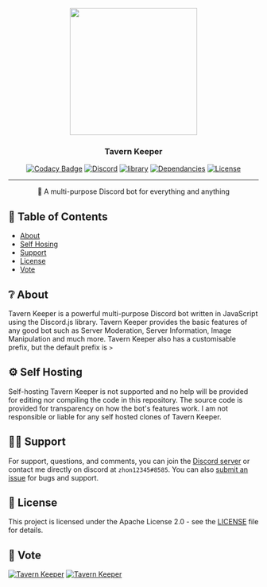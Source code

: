 <p align="center">
  <img width="256" height="256" src="https://cdn.discordapp.com/avatars/722054700308103200/b3835bfac1243bd6b2093a1841377ebf.webp?size=256">
</p>
  
<h3 align="center">Tavern Keeper</h3>

<div align="center">

[![Codacy Badge](https://api.codacy.com/project/badge/Grade/137d6fb9c7d6459fa8e4d59d190d3050)](https://app.codacy.com/manual/zhon12345/Tavern-Keeper?utm_source=github.com&utm_medium=referral&utm_content=zhon12345/Tavern-Keeper&utm_campaign=Badge_Grade_Dashboard)
[![Discord](https://img.shields.io/discord/450846546867519503.svg?label=&logo=discord&logoColor=ffffff&color=7389D8&labelColor=6A7EC2)](https://discord.gg/jMpw3jw)
[![library](https://img.shields.io/badge/library-discord.js-blue)](https://discord.js.org/#/)
[![Dependancies](https://img.shields.io/depfu/zhon12345/Tavern_Keeper)](https://github.com/zhon12345/Tavern-Keeper)
[![License](https://img.shields.io/github/license/zhon12345/Tavern_Keeper)](https://github.com/zhon12345/Tavern-Keeper/blob/master/LICENSE)

</div>

---

<p align="center"> 🤖 A multi-purpose Discord bot for everything and anything
    <br> 
</p>

## 📝 Table of Contents 

+ [About](https://github.com/zhon12345/Tavern-Keeper#-about)
+ [Self Hosing](https://github.com/zhon12345/Tavern-Keeper#-self-hosting)
+ [Support](https://github.com/zhon12345/Tavern-Keeper#%EF%B8%8F-support)
+ [License](https://github.com/zhon12345/Tavern-Keeper#-license)
+ [Vote](https://github.com/zhon12345/Tavern-Keeper#-vote)

## ❔ About
Tavern Keeper is a powerful multi-purpose Discord bot written in JavaScript using the Discord.js library. Tavern Keeper provides the basic features of any good bot such as Server Moderation, Server Information, Image Manipulation and much more. Tavern Keeper also has a customisable prefix, but the default prefix is `>`

## ⚙ Self Hosting
Self-hosting Tavern Keeper is not supported and no help will be provided for editing nor compiling the code in this repository. The source code is provided for transparency on how the bot's features work. I am not responsible or liable for any self hosted clones of Tavern Keeper.

## 🙋‍♂️ Support
For support, questions, and comments, you can join the [Discord server](https://discord.gg/jMpw3jw) or contact me directly on discord at `zhon12345#8585`. You can also [submit an issue](https://github.com/zhon12345/Tavern_Keeper/issues/new) for bugs and support.

## 📄 License
This project is licensed under the Apache License 2.0 - see the [LICENSE](https://github.com/zhon12345/Tavern-Keeper/blob/master/LICENSE) file for details.

## 🎫 Vote
[![Tavern Keeper](https://dbots.co/api/v1/bots/722054700308103200/widget?size=medium)](https://dbots.co/bots/722054700308103200)
[![Tavern Keeper](https://discord.boats/api/widget/722054700308103200)](https://discord.boats/bot/722054700308103200)
